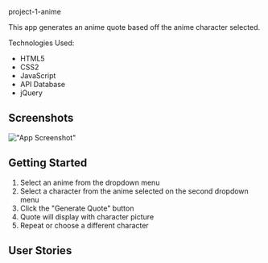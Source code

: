 project-1-anime

This app generates an anime quote based off the anime character selected.

Technologies Used:
- HTML5
- CSS2
- JavaScript
- API Database
- jQuery

## Screenshots
!["App Screenshot"](/desktop/app/screenshots)

## Getting Started
1. Select an anime from the dropdown menu
2. Select a character from the anime selected on the second dropdown menu
3. Click the "Generate Quote" button 
4. Quote will display with character picture
5. Repeat or choose a different character

## User Stories
